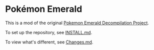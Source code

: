 # Pokémon Emerald

This is a mod of the original [Pokemon Emerald Decompilation Project](https://github.com/pret/pokeemerald).

To set up the repository, see [INSTALL.md](INSTALL.md).

To view what's different, see [Changes.md](Changes.md).

